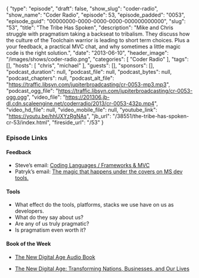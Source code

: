 {
  "type": "episode",
  "draft": false,
  "show_slug": "coder-radio",
  "show_name": "Coder Radio",
  "episode": 53,
  "episode_padded": "0053",
  "episode_guid": "00000000-0000-0000-0000-000000000000",
  "slug": "53",
  "title": "The Tribe Has Spoken",
  "description": "Mike and Chris struggle with pragmatism taking a backseat to tribalism. They discuss how the culture of the Toolchain warrior is leading to short term choices. Plus a your feedback, a practical MVC chat, and why sometimes a little magic code is the right solution.",
  "date": "2013-06-10",
  "header_image": "/images/shows/coder-radio.png",
  "categories": [
    "Coder Radio"
  ],
  "tags": [],
  "hosts": [
    "chris",
    "michael"
  ],
  "guests": [],
  "sponsors": [],
  "podcast_duration": null,
  "podcast_file": null,
  "podcast_bytes": null,
  "podcast_chapters": null,
  "podcast_alt_file": "https://traffic.libsyn.com/jupiterbroadcasting/cr-0053-mp3.mp3",
  "podcast_ogg_file": "https://traffic.libsyn.com/jupiterbroadcasting/cr-0053-ogg.ogg",
  "video_file": "https://201306.jb-dl.cdn.scaleengine.net/coderradio/2013/cr-0053-432p.mp4",
  "video_hd_file": null,
  "video_mobile_file": null,
  "youtube_link": "https://youtu.be/hhUXYzRgNAs",
  "jb_url": "/38551/the-tribe-has-spoken-cr-53/index.html",
  "fireside_url": "/53"
}


### Episode Links

#### Feedback

  * Steve’s email: [Coding Languages / Frameworks & MVC](http://slexy.org/view/s21wNVDTFk/index.html)
  * Patryk’s email: [The magic that happens under the covers on MS dev tools. ](http://slexy.org/view/s2kFARdPL2/index.html)

#### Tools

  * What effect do the tools, platforms, stacks we use have on us as developers. 
  * What do they say about us?
  * Are any of us truly pragmatic?
  * Is pragmatism even worth it?

#### Book of the Week

  * [The New Digital Age Audio Book](http://www.qksrv.net/click-4897915-1027391925d3.html?url=https://www.audible.com/pd?asin=B00CEK6LP2&source_code=COMA0213WS031709\\%22)

  * [The New Digital Age: Transforming Nations, Businesses, and Our Lives](https://www.amazon.com/dp/B00ALBR2N6?SubscriptionId=0RGQ32M03RDWT5YF2K82&tag=thelinactsho-20&linkCode=xm2&camp=2025&creative=165953&creativeASIN=B00ALBR2N6)


